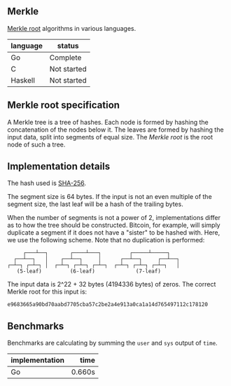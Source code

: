 Merkle
------

[Merkle root](http://en.wikipedia.org/wiki/Merkle_tree) algorithms in various languages.

| language   | status      |
|------------|-------------|
| Go         | Complete    |
| C          | Not started |
| Haskell    | Not started |

Merkle root specification
-------------------------

A Merkle tree is a tree of hashes. Each node is formed by hashing the concatenation of the nodes below it. The leaves are formed by hashing the input data, split into segments of equal size. The *Merkle root* is the root node of such a tree.

Implementation details
----------------------

The hash used is [SHA-256](http://en.wikipedia.org/wiki/SHA-2).

The segment size is 64 bytes. If the input is not an even multiple of the segment size, the last leaf will be a hash of the trailing bytes.

When the number of segments is not a power of 2, implementations differ as to how the tree should be constructed. Bitcoin, for example, will simply duplicate a segment if it does not have a "sister" to be hashed with. Here, we use the following scheme. Note that no duplication is performed:

```
     ┌───┴──┐       ┌────┴───┐         ┌─────┴─────┐
  ┌──┴──┐   │    ┌──┴──┐     │      ┌──┴──┐     ┌──┴──┐
┌─┴─┐ ┌─┴─┐ │  ┌─┴─┐ ┌─┴─┐ ┌─┴─┐  ┌─┴─┐ ┌─┴─┐ ┌─┴─┐   │
   (5-leaf)         (6-leaf)             (7-leaf)
```

The input data is 2^22 + 32 bytes (4194336 bytes) of zeros. The correct Merkle root for this input is:
```
e9683665a90bd70aabd7705cba57c2be2a4e913a0ca1a14d765497112c178120
```

Benchmarks
----------

Benchmarks are calculating by summing the `user` and `sys` output of `time`.

| implementation | time       |
|:---------------|-----------:|
| Go             | 0.660s     |


